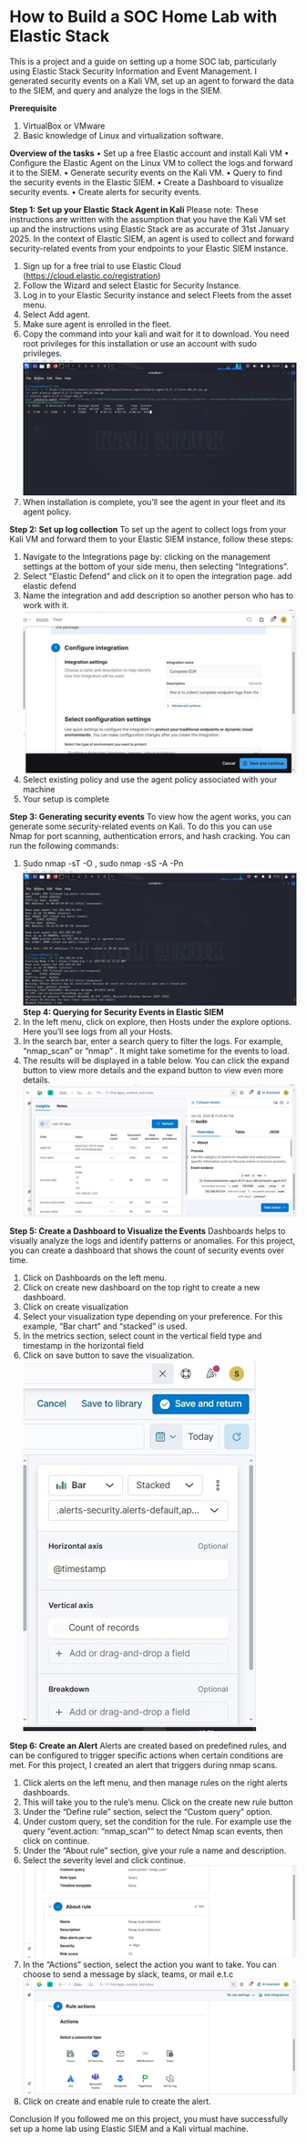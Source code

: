 # How to Build a SOC Home Lab with Elastic Stack
This is a project and a guide on setting up a home SOC lab, particularly using Elastic Stack Security Information and Event Management. I generated security events on a Kali VM, set up an agent to forward the data to the SIEM, and query and analyze the logs in the SIEM.

**Prerequisite**
1.	VirtualBox or VMware
2.	Basic knowledge of Linux and virtualization software.

**Overview of the tasks**
•	Set up a free Elastic account and install Kali VM
•	Configure the Elastic Agent on the Linux VM to collect the logs and forward it to the SIEM.
•	Generate security events on the Kali VM.
•	Query to find the security events in the Elastic SIEM.
•	Create a Dashboard to visualize security events.
•	Create alerts for security events.

**Step 1: Set up your Elastic Stack Agent in Kali**
Please note: These instructions are written with the assumption that you have the Kali VM set up and the instructions using Elastic Stack are as accurate of 31st January 2025.
In the context of Elastic SIEM, an agent is used to collect and forward security-related events from your endpoints to your Elastic SIEM instance.

1.	Sign up for a free trial to use Elastic Cloud (https://cloud.elastic.co/registration)
2.	Follow the Wizard and select Elastic for Security Instance.
3.	Log in to your Elastic Security instance and select Fleets from the asset menu.
4.	Select Add agent.
5.	Make sure agent is enrolled in the fleet.
6.	Copy the command into your kali and wait for it to download. You need root privileges for this installation or use an account with sudo privileges.
    ![image](https://github.com/TheThreatTitan/My-Portfolio/blob/main/My%20projects/images/ES5.jpg?raw=true)
7.	When installation is complete, you’ll see the agent in your fleet and its agent policy.

**Step 2: Set up log collection**
To set up the agent to collect logs from your Kali VM and forward them to your Elastic SIEM instance, follow these steps:
1.	Navigate to the Integrations page by: clicking on the management settings at the bottom of your side menu, then selecting “Integrations”.
2.	Select “Elastic Defend” and click on it to open the integration page. add elastic defend
3.	Name the integration and add description so another person who has to work with it.
   ![image](https://github.com/TheThreatTitan/My-Portfolio/blob/main/My%20projects/images/ES13.jpg?raw=true)
4.	Select existing policy and use the agent policy associated with your machine
5.	Your setup is complete

**Step 3: Generating security events**
To view how the agent works, you can generate some security-related events on Kali. To do this you can use Nmap for port scanning, authentication errors, and hash cracking. You can run the following commands:
1.	Sudo nmap -sT -O <your ip address>, sudo nmap -sS -A -Pn <your ip address>
 ![image](https://github.com/TheThreatTitan/My-Portfolio/blob/main/My%20projects/images/ES8.jpg?raw=true)
**Step 4: Querying for Security Events in Elastic SIEM**
1.	In the left menu, click on explore, then Hosts under the explore options. Here you’ll see logs from all your Hosts. 
2.	In the search bar, enter a search query to filter the logs. For example, “nmap_scan” or “nmap” . It might take sometime for the events to load.
3.	The results will be displayed in a table below. You can click the expand button to view more details and the expand button to view even more details.
 ![Image](https://github.com/TheThreatTitan/My-Portfolio/blob/main/My%20projects/images/ES16.jpg?raw=true)

**Step 5: Create a Dashboard to Visualize the Events**
Dashboards helps to visually analyze the logs and identify patterns or anomalies. For this project, you can create a dashboard that shows the count of security events over time.
1.	Click on Dashboards on the left menu.
2.	Click on create new dashboard on the top right to create a new dashboard.
3.	Click on create visualization
4.	Select your visualization type depending on your preference. For this example, “Bar chart” and “stacked” is used. 
5.	In the metrics section, select count in the vertical field type and timestamp in the horizontal field
6.	Click on save button to save the visualization.
   ![image](https://github.com/TheThreatTitan/My-Portfolio/blob/main/My%20projects/images/ES17.jpg?raw=true)

**Step 6: Create an Alert**
Alerts are created based on predefined rules, and can be configured to trigger specific actions when certain conditions are met. For this project, I created an alert that triggers during nmap scans.
1.	Click alerts on the left menu, and then manage rules on the right alerts dashboards.
2.	This will take you to the rule’s menu. Click on the create new rule button
3.	Under the “Define rule” section, select the “Custom query” option.
4.	Under custom query, set the condition for the rule. For example use the query “event.action: “nmap_scan”” to detect Nmap scan events, then click on continue.
5.	Under the “About rule” section, give your rule a name and description. 
6.	Select the severity level and click continue.
   ![image](https://github.com/TheThreatTitan/My-Portfolio/blob/main/My%20projects/images/ES20.jpg?raw=true)
7.	In the “Actions” section, select the action you want to take. You can choose to send a message by slack, teams, or mail e.t.c
	![image](https://github.com/TheThreatTitan/My-Portfolio/blob/main/My%20projects/images/ES21.jpg?raw=true)
8.	Click on create and enable rule to create the alert.

Conclusion
If you followed me on this project, you must have successfully set up a home lab using Elastic SIEM and a Kali virtual machine.
